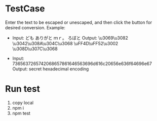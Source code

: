 # TestCase

Enter the text to be escaped or unescaped, and then click the button for desired conversion.
Example:

- Input: ども ありがと ｍｒ。 ろぼと
Output: \u3069\u3082 \u3042\u308A\u304C\u3068 \uFF4D\uFF52\u3002 \u308D\u307C\u3068


- Input: 7365637265742068657861646563696d616c20656e636f64696e67
Output: secret hexadecimal encoding

# Run test

1. copy local
2. npm i
3. npm test

